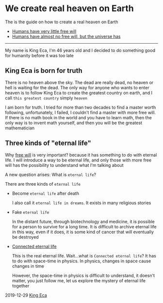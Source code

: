 We create real heaven on Earth
============

The is the guide on how to create a real heaven on Earth

- [Humans have very little free will](./humans-have-very-little-free-will.md)
- [Humans have almost no free will, but the universe has](./humans-have-no-free-will-but-the-universe-has.md)

---

My name is King Eca, I'm 46 years old and I decided to do something good for humanity before it was too late

King Eca is born for truth
---------------

There is no heaven above the sky. The dead are really dead, no heaven or hell is waiting for the dead. The only way for anyone who wants to enter heaven is to follow King Eca to create the greatest country on earth, and I call `this greatest country` simply `heaven`

I am born for truth. I tried for more than two decades to find a master worth following, unfortunately, I failed, I couldn't find a master with more free will. If there is no math book in the world and you have to learn math, then the only way is to invent math yourself, and then you will be the greatest mathematician

Three kinds of "eternal life"
----------------

Why [free will](https://easiestsoft.com/we-create-heaven/humans-have-very-little-free-will.html) is very important? because it has something to do with eternal life. I will introduce a way to be eternal life, and only those with more free will has the possibility to understand what I'm talking about

A new question arises: What is `eternal life`?

There are three kinds of `eternal life`

- Become `eternal life` after death

  I also call it `eternal life in dreams`. It exists in many religious stories

- Fake `eternal life`

  In the distant future, through biotechnology and medicine, it is possible for a person to survive for a long time. It is difficult to archive eternal life in this way, even if it does, it is some kind of cancer that will eventually be destroyed

- [Connected eternal life](./humans-have-no-free-will-but-the-universe-has.md)

  This is the real eternal life. Wait...what is `Connected eternal life`? It has to do with space-time in physics. In physics, changes in space cause changes in time

  However, the space-time in physics is difficult to understand, it doesn't matter, you just follow me, <!--I'm the greatest science philosopher ever, --> let us explore the mystery of eternal life together

2019-12-29 [King Eca](https://easiestsoft.com/stars/a-king-eca/)
